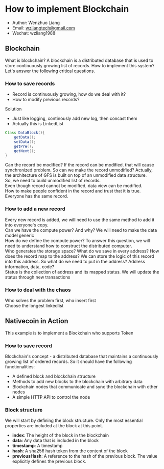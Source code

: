 How to implement Blockchain
======
- Author: Wenzhuo Liang
- Email: wzliangtech@gmail.com
- Wechat: wzliang1988

## Blockchain
What is blockchain? A blockchain is a distributed database that is used to store continuously growing list of records.
How to implement this system? Let's answer the following critical questions.

### How to save records
- Record is continuously growing, how do we deal with it?
- How to modify previous records?

Solution
- Just like logging, continously add new log, then concast them
- Actually this is LinkedList

```Java
Class DataBlock(){
    getData();
    setData();
    getPre();
    getNext();
}
```
Can the record be modified? If the record can be modified, that will cause synchronized problem. So can we make the record unmodified? Actually, the architecture of GFS is built on top of an unmodified data structure.</br>
So, we need to build unmodified list of records.</br>
Even though record cannot be modified, data view can be modified.</br>
How to make people confident in the record and trust that it is true. Everyone has the same record.</br>

### How to add a new record
Every new record is added, we will need to use the same method to add it into everyone's copy.</br>
Can we have the compute power? And why? We will need to make the data model generic</br>
How do we define the compute power? To answer this question, we will need to understand how to construct the distributed computer.</br>
Who generates the storage space? What do we save in every address? How does the record map to the address? We can store the logic of this record into this address. So what do we need to put in the address? Address information, data, code?</br>
Status is the collection of address and its mapped status. We will update the status through new transactions

### How to deal with the chaos
Who solves the problem first, who insert first</br>
Choose the longest linkedlist

## Nativecoin in Action
This example is to implement a Blockchain who supports Token</br>

### How to save record
Blockchain's concept - a distributed database that maintains a continuously growing list of ordered records. So it should have the following functionalities:

- A defined block and blockchain structure
- Methods to add new blocks to the blockchain with arbitrary data
- Blockchain nodes that communicate and sync the blockchain with other nodes
- A simple HTTP API to control the node

### Block structure
We will start by defining the block structure. Only the most essential properties are included at the block at this point.
- **index**: The height of the block in the blockchain 
- **data**: Any data that is included in the block
- **timestamp**: A timestamp
- **hash**: A sha256 hash token from the content of the block
- **previousHash**: A reference to the hash of the previous block. The value explicitly defines the previous block.


